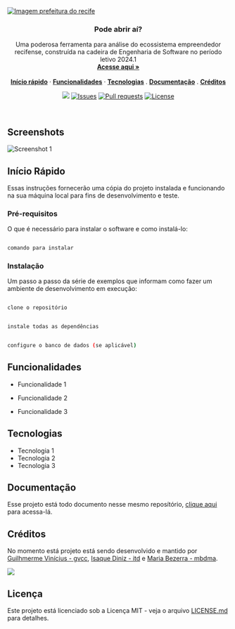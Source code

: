 <a href="https://pode-abrir-ai.vercel.app">
<img align="center" src="https://github.com/user-attachments/assets/f5c2b48c-0faf-4925-b1d5-d73d790424cf" alt="Imagem prefeitura do recife">
</a>

<h3 align="center">Pode abrir aí?</h3>

<p align="center">
    Uma poderosa ferramenta para análise do ecossistema empreendedor recifense, construída na cadeira de Engenharia de Software no período letivo 2024.1
    <br />
    <a href="https://pode-abrir-ai.vercel.app"><strong>Acesse aqui »</strong></a>
    <br />
    <br />
    <a href="#Início Rápido"><strong>Início rápido</strong></a> ·
    <a href="#Funcionalidades"><strong>Funcionalidades</strong></a> ·
    <a href="#Tecnologias"><strong>Tecnologias</strong></a> .
    <a href="#Documentação"><strong>Documentação</strong></a> .
    <a href="#Créditos"><strong>Créditos</strong></a>
</p>

<p align="center">
  <img src="https://img.shields.io/badge/status-active-success.svg">
  <a href="https://github.com/isaquetdiniz/pode-abrir-ai-es-2024-1/issues"><img src="https://img.shields.io/github/issues/isaquetdiniz/pode-abrir-ai-es-2024-1.svg" alt="Issues"></a>
  <a href=""><img src="https://img.shields.io/github/issues-pr/isaquetdiniz/pode-abrir-ai-es-2024-1.svg" alt="Pull requests"></a>
  <a href="https://github.com/isaquetdiniz/pode-abrir-ai-es-2024-1/blob/main/LICENSE">
    <img src="https://img.shields.io/github/license/isaquetdiniz/pode-abrir-ai-es-2024-1?label=license&logo=github&color=f80&logoColor=fff" alt="License" />
  </a>
</p>

<br/>

## Screenshots

![Screenshot 1](link-para-screenshot.png)

## Início Rápido

Essas instruções fornecerão uma cópia do projeto instalada e funcionando na sua máquina local para fins de desenvolvimento e teste.

### Pré-requisitos

O que é necessário para instalar o software e como instalá-lo:

```bash

comando para instalar

```

### Instalação

Um passo a passo da série de exemplos que informam como fazer um ambiente de desenvolvimento em execução:

```bash

clone o repositório

```

```bash

instale todas as dependências

```

```bash

configure o banco de dados (se aplicável)

```

## Funcionalidades

- Funcionalidade 1

- Funcionalidade 2

- Funcionalidade 3

## Tecnologias

- Tecnologia 1
- Tecnologia 2
- Tecnologia 3

## Documentação

Esse projeto está todo documento nesse mesmo reposítório, [clique aqui](/docs) para acessa-lá.

## Créditos

No momento está projeto está sendo desenvolvido e mantido por [Guilhmerme Vinícius - gvcc](https://github.com/GUIBA4), [Isaque Diniz - itd](https://github.com/isaquetdiniz) e [Maria Bezerra - mbdma](https://github.com/mariabdma).

<a href="https://github.com/isaquetdiniz/pode-abrir-ai-es-2024-1/graphs/contributors">
  <img src="https://contrib.rocks/image?repo=isaquetdiniz/pode-abrir-ai-es-2024-1" />
</a>

## Licença

Este projeto está licenciado sob a Licença MIT - veja o arquivo [LICENSE.md](LICENSE) para detalhes.

